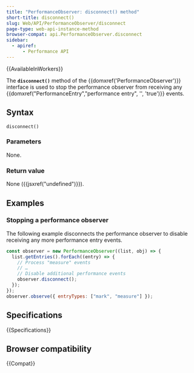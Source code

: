 ```yaml
---
title: "PerformanceObserver: disconnect() method"
short-title: disconnect()
slug: Web/API/PerformanceObserver/disconnect
page-type: web-api-instance-method
browser-compat: api.PerformanceObserver.disconnect
sidebar:
  - apiref:
      - Performance API
---
```


{{AvailableInWorkers}}

The **`disconnect()`** method of the {{domxref('PerformanceObserver')}} interface is used to stop the performance observer from receiving any {{domxref("PerformanceEntry","performance entry", '', 'true')}} events.

## Syntax

```js-nolint
disconnect()
```

### Parameters

None.

### Return value

None ({{jsxref("undefined")}}).

## Examples

### Stopping a performance observer

The following example disconnects the performance observer to disable receiving any more performance entry events.

```js
const observer = new PerformanceObserver((list, obj) => {
  list.getEntries().forEach((entry) => {
    // Process "measure" events
    // …
    // Disable additional performance events
    observer.disconnect();
  });
});
observer.observe({ entryTypes: ["mark", "measure"] });
```

## Specifications

{{Specifications}}

## Browser compatibility

{{Compat}}
